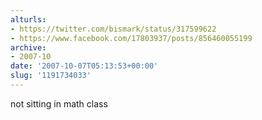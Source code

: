 ```yaml
---
alturls:
- https://twitter.com/bismark/status/317599622
- https://www.facebook.com/17803937/posts/856460055199
archive:
- 2007-10
date: '2007-10-07T05:13:53+00:00'
slug: '1191734033'
---
```


not sitting in math class


